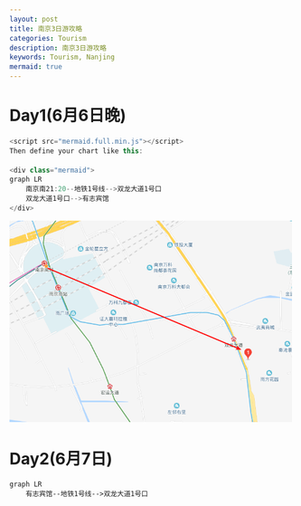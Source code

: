 ```yaml
---
layout: post
title: 南京3日游攻略
categories: Tourism
description: 南京3日游攻略
keywords: Tourism, Nanjing
mermaid: true
---
```


# Day1(6月6日晚)

```js
<script src="mermaid.full.min.js"></script>
Then define your chart like this:

<div class="mermaid">
graph LR
	南京南21:20--地铁1号线-->双龙大道1号口
	双龙大道1号口-->有志宾馆
</div>
```

<img src="/images/posts/2019-5-31-NanjingTourismSheet/NanjingNan2Youzhi.png" width="500" alt="6月6日从南京南到有志宾馆" />

# Day2(6月7日)

```mermaid
graph LR
	有志宾馆--地铁1号线-->双龙大道1号口
```

